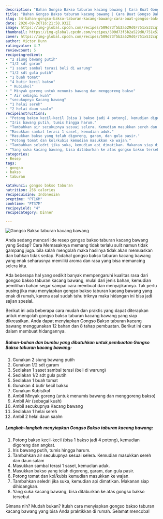 ```yaml
---
description: "Bahan Gongso Bakso taburan kacang bawang | Cara Buat Gongso Bakso taburan kacang bawang Yang Bikin Ngiler"
title: "Bahan Gongso Bakso taburan kacang bawang | Cara Buat Gongso Bakso taburan kacang bawang Yang Bikin Ngiler"
slug: 54-bahan-gongso-bakso-taburan-kacang-bawang-cara-buat-gongso-bakso-taburan-kacang-bawang-yang-bikin-ngiler
date: 2020-09-26T16:21:58.932Z
image: https://img-global.cpcdn.com/recipes/509d73f5b2a529d0/751x532cq70/gongso-bakso-taburan-kacang-bawang-foto-resep-utama.jpg
thumbnail: https://img-global.cpcdn.com/recipes/509d73f5b2a529d0/751x532cq70/gongso-bakso-taburan-kacang-bawang-foto-resep-utama.jpg
cover: https://img-global.cpcdn.com/recipes/509d73f5b2a529d0/751x532cq70/gongso-bakso-taburan-kacang-bawang-foto-resep-utama.jpg
author: Victor Dunn
ratingvalue: 4.7
reviewcount: 5
recipeingredient:
- "2 siung bawang putih"
- "1/2 sdt garam"
- "1 saset sambal terasi beli di warung"
- "1/2 sdt gula putih"
- "1 buah tomat"
- "4 butir kecil bakso"
- " Kubiskol"
- " Minyak goreng untuk menumis bawang dan menggoreng bakso"
- " Air sebagai kuah"
- "secukupnya Kacang bawang"
- "1 helai sereh"
- "2 helai daun saalm"
recipeinstructions:
- "Potong bakso kecil-kecil (bisa 1 bakso jadi 4 potong), kemudian digoreng dan angkat."
- "Iris bawang putih, tumis hingga harum."
- "Tambahkan air secukupnya sesuai selera. Kemudian masukkan sereh dan daun salam"
- "Masukkan sambal terasi 1 saset, kemudian aduk."
- "Masukkan bakso yang telah digoreng, garam, dan gula pasir."
- "Potong tomat dan kol/kubis kemudian masukkan ke wajan."
- "Tambahkan seledri jika suka, kemudian api dimatikan. Makanan siap dihidangkan."
- "Yang suka kacang bawang, bisa ditaburkan ke atas gongso bakso tersebut"
categories:
- Resep
tags:
- gongso
- bakso
- taburan

katakunci: gongso bakso taburan 
nutrition: 256 calories
recipecuisine: Indonesian
preptime: "PT16M"
cooktime: "PT37M"
recipeyield: "4"
recipecategory: Dinner

---
```



![Gongso Bakso taburan kacang bawang](https://img-global.cpcdn.com/recipes/509d73f5b2a529d0/751x532cq70/gongso-bakso-taburan-kacang-bawang-foto-resep-utama.jpg)

Anda sedang mencari ide resep gongso bakso taburan kacang bawang yang Sedap? Cara Memasaknya memang tidak terlalu sulit namun tidak gampang juga. bila salah mengolah maka hasilnya tidak akan memuaskan dan bahkan tidak sedap. Padahal gongso bakso taburan kacang bawang yang enak seharusnya memiliki aroma dan rasa yang bisa memancing selera kita.



Ada beberapa hal yang sedikit banyak mempengaruhi kualitas rasa dari gongso bakso taburan kacang bawang, mulai dari jenis bahan, kemudian pemilihan bahan segar sampai cara membuat dan menyajikannya. Tak perlu pusing jika mau menyiapkan gongso bakso taburan kacang bawang yang enak di rumah, karena asal sudah tahu triknya maka hidangan ini bisa jadi sajian spesial.


Berikut ini ada beberapa cara mudah dan praktis yang dapat diterapkan untuk mengolah gongso bakso taburan kacang bawang yang siap dikreasikan. Anda dapat menyiapkan Gongso Bakso taburan kacang bawang menggunakan 12 bahan dan 8 tahap pembuatan. Berikut ini cara dalam membuat hidangannya.

<!--inarticleads1-->

##### Bahan-bahan dan bumbu yang dibutuhkan untuk pembuatan Gongso Bakso taburan kacang bawang:

1. Gunakan 2 siung bawang putih
1. Gunakan 1/2 sdt garam
1. Sediakan 1 saset sambal terasi (beli di warung)
1. Sediakan 1/2 sdt gula putih
1. Sediakan 1 buah tomat
1. Gunakan 4 butir kecil bakso
1. Gunakan  Kubis/kol
1. Ambil  Minyak goreng (untuk menumis bawang dan menggoreng bakso)
1. Ambil  Air (sebagai kuah)
1. Ambil secukupnya Kacang bawang
1. Sediakan 1 helai sereh
1. Ambil 2 helai daun saalm




<!--inarticleads2-->

##### Langkah-langkah menyiapkan Gongso Bakso taburan kacang bawang:

1. Potong bakso kecil-kecil (bisa 1 bakso jadi 4 potong), kemudian digoreng dan angkat.
1. Iris bawang putih, tumis hingga harum.
1. Tambahkan air secukupnya sesuai selera. Kemudian masukkan sereh dan daun salam
1. Masukkan sambal terasi 1 saset, kemudian aduk.
1. Masukkan bakso yang telah digoreng, garam, dan gula pasir.
1. Potong tomat dan kol/kubis kemudian masukkan ke wajan.
1. Tambahkan seledri jika suka, kemudian api dimatikan. Makanan siap dihidangkan.
1. Yang suka kacang bawang, bisa ditaburkan ke atas gongso bakso tersebut




Gimana nih? Mudah bukan? Itulah cara menyiapkan gongso bakso taburan kacang bawang yang bisa Anda praktikkan di rumah. Selamat mencoba!
